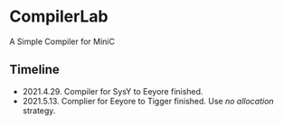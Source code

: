 # CompilerLab
A Simple Compiler for MiniC
## Timeline
- 2021.4.29. Compiler for SysY to Eeyore finished.
- 2021.5.13. Complier for Eeyore to Tigger finished. Use *no allocation* strategy.